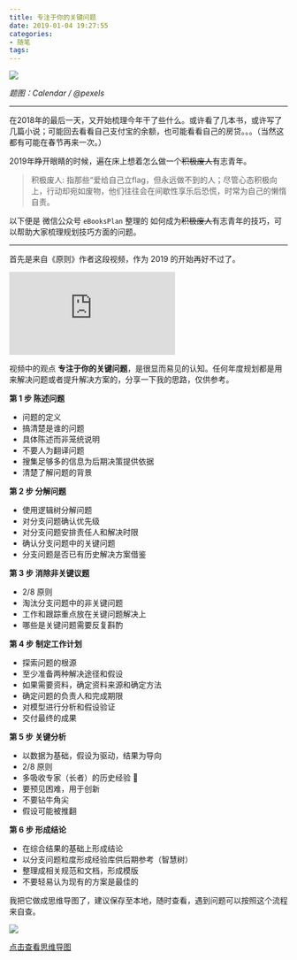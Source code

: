 ```yaml
---
title: 专注于你的关键问题
date: 2019-01-04 19:27:55
categories: 
- 随笔
tags: 
---
```


![](http://pics.naaln.com/blog/2019-01-14-031639.jpg)

*题图：Calendar / @pexels*

---

在2018年的最后一天，又开始梳理今年干了些什么。或许看了几本书，或许写了几篇小说；可能回去看看自己支付宝的余额，也可能看看自己的房贷。。。（当然这都有可能在春节再来一次。）

2019年睁开眼睛的时候，遍在床上想着怎么做一个<s>积极废人</s>有志青年。

> 积极废人: 指那些“爱给自己立flag，但永远做不到的人；尽管心态积极向上，行动却宛如废物，他们往往会在间歇性享乐后恐慌，时常为自己的懒惰自责。

以下便是 微信公众号 `eBooksPlan` 整理的 如何成为<s>积极废人</s>有志青年的技巧，可以帮助大家梳理规划技巧方面的问题。

---

首先是来自《原则》作者这段视频，作为 2019 的开始再好不过了。

 <div class="video-container">
    <iframe frameborder="0" src="https://v.qq.com/txp/iframe/player.html?vid=l135677fm23" allowFullScreen="true"></iframe>
</div>

视频中的观点 **专注于你的关键问题**，是很显而易见的认知。任何年度规划都是用来解决问题或者提升解决方案的，分享一下我的思路，仅供参考。

**第 1 步 陈述问题**

* 问题的定义
* 搞清楚是谁的问题
* 具体陈述而非笼统说明
* 不要人为翻译问题
* 搜集足够多的信息为后期决策提供依据
* 清楚了解问题的背景

**第 2 步 分解问题**

* 使用逻辑树分解问题
* 对分支问题确认优先级
* 对分支问题安排责任人和解决时限
* 确认分支问题中的关键问题
* 分支问题是否已有历史解决方案借鉴

**第 3 步 消除非关键议题**

* 2/8 原则
* 淘汰分支问题中的非关键问题
* 工作和跟踪重点放在关键问题解决上
* 哪些是关键问题需要反复斟酌

**第 4 步 制定工作计划**

* 探索问题的根源
* 至少准备两种解决途径和假设
* 如果需要资料，确定资料来源和确定方法
* 确定问题的负责人和完成期限
* 对模型进行分析和假设验证
* 交付最终的成果

**第 5 步 关键分析**

* 以数据为基础，假设为驱动，结果为导向
* 2/8 原则
* 多吸收专家（长者）的历史经验  🐸
* 要预见困难，用于创新
* 不要钻牛角尖
* 假设可能被推翻

**第 6 步 形成结论**

* 在综合结果的基础上形成结论
* 以分支问题粒度形成经验库供后期参考（智慧树）
* 整理成相关规范和文档，形成模版
* 不要轻易认为现有的方案是最佳的

我把它做成思维导图了，建议保存至本地，随时查看，遇到问题可以按照这个流程来自查。

![](http://pics.naaln.com/blog/2019-01-14-031641.jpg)  

[点击查看思维导图](https://mubu.com/doc/explore/18272)